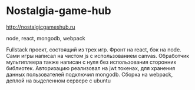 # Nostalgia-game-hub

http://nostalgicgameshub.ru  

node, react, mongodb, webpack  

Fullstack проект, состоящий из трех игр. Фронт на react, бэк на node. Сами игры написал на чистом js с использованием canvas. Обработчик мультиплеера также написан с нуля без использования сторонних библиотек. Авторизацию реализовал на jwt токенах, для хранения данных пользователей подключил mongodb. Сборка на webpack, деплой на выделенном сервере с ubuntu
